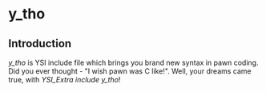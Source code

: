 # y_tho

## Introduction

*y_tho* is YSI include file which brings you brand new syntax in pawn coding. Did you ever thought - "I wish pawn was C like!". Well, your dreams came true, with *YSI_Extra include y_tho*!
